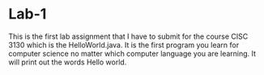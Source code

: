 # Lab-1

This is the first lab assignment that I have to submit for the course CISC 3130 which is the HelloWorld.java.
It is the first program you learn for computer science no matter which computer language you are learning.
It will print out the words Hello world.
